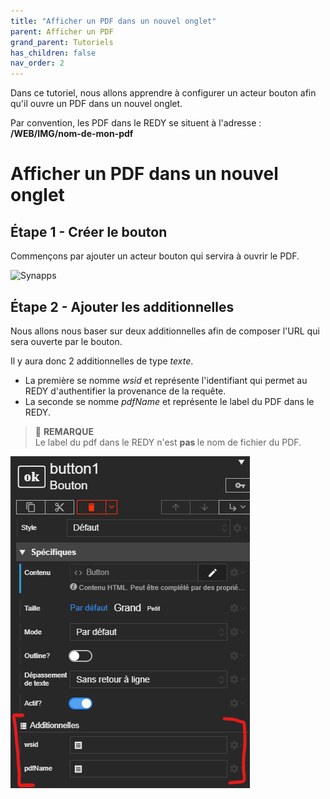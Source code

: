 ```yaml
---
title: "Afficher un PDF dans un nouvel onglet"
parent: Afficher un PDF
grand_parent: Tutoriels
has_children: false
nav_order: 2
---
```


Dans ce tutoriel, nous allons apprendre à configurer un acteur bouton afin qu'il ouvre un PDF dans un nouvel onglet.

Par convention, les PDF dans le REDY se situent à l'adresse : <b> /WEB/IMG/nom-de-mon-pdf </b>

# Afficher un PDF dans un nouvel onglet

## Étape 1 - Créer le bouton

Commençons par ajouter un acteur bouton qui servira à ouvrir le PDF.

![Synapps](../../assets/tutorials/pdf/add-button.gif)

## Étape 2 - Ajouter les additionnelles

Nous allons nous baser sur deux additionnelles afin de composer l'URL qui sera ouverte par le bouton.

Il y aura donc 2 additionnelles de type *texte*.
- La première se nomme *wsid* et représente l'identifiant qui permet au REDY d'authentifier la provenance de la requête.
- La seconde se nomme *pdfName* et représente le label du PDF dans le REDY.

> 📌 **REMARQUE**<br>
Le label du pdf dans le REDY n'est <b> pas </b> le nom de fichier du PDF.

![Synapps](../../assets/tutorials/pdf/button-additionals.png)